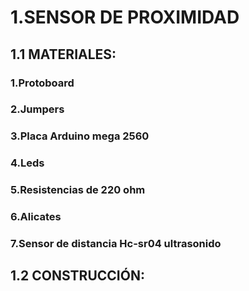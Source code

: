# 1.SENSOR DE PROXIMIDAD 

## 1.1 MATERIALES:

### 1.Protoboard 

### 2.Jumpers 

### 3.Placa Arduino mega 2560

### 4.Leds

### 5.Resistencias de 220 ohm

### 6.Alicates 

### 7.Sensor de distancia Hc-sr04 ultrasonido


## 1.2 CONSTRUCCIÓN:

